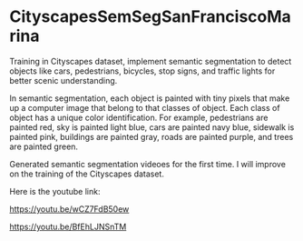 # CityscapesSemSegSanFranciscoMarina
Training in Cityscapes dataset, implement semantic segmentation to detect objects like cars, pedestrians, bicycles, stop signs, 
and traffic lights for better scenic understanding. 

In semantic segmentation, each object is painted with tiny pixels that make up a computer image that belong to that classes of object. Each class of object has a unique color identification. For example, pedestrians are painted red, sky is painted light blue, cars are painted navy blue, sidewalk is painted pink, buildings are painted gray, roads are painted purple, and trees are painted green.

Generated semantic segmentation videoes for the first time.  I will improve on the  training of the Cityscapes dataset.

Here is the youtube link:

https://youtu.be/wCZ7FdB50ew

https://youtu.be/BfEhLJNSnTM
